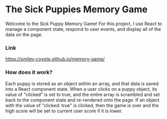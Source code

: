 # The Sick Puppies Memory Game

Welcome to the Sick Puppy Memory Game! For this project, I use React to manage 
a component state, respond to user events, and display all of the data on the page.

### Link
https://smiley-coyote.github.io/memory-game/

### How does it work?

Each puppy is stored as an object within an array, and that data is saved into a
React component state. When a user clicks on a puppy object, its value of "clicked"
is set to true, and the entire array is scrambled and set back to the component 
state and re-rendered onto the page. If an object with the value of
"clicked: true" is clicked, then the game is over and the high score will be set
to current user score if it is lower.